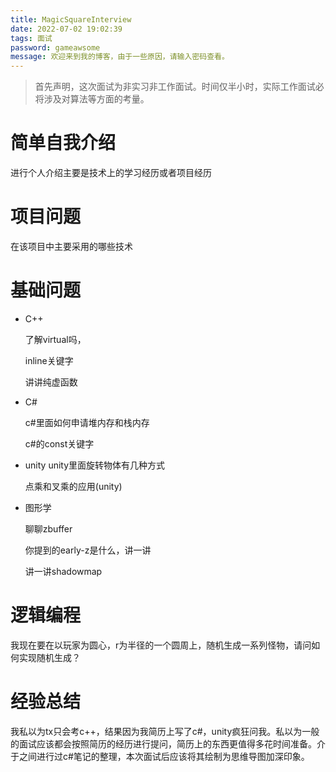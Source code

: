 ```yaml
---
title: MagicSquareInterview
date: 2022-07-02 19:02:39
tags: 面试
password: gameawsome
message: 欢迎来到我的博客，由于一些原因，请输入密码查看。
---
```

> 首先声明，这次面试为非实习非工作面试。时间仅半小时，实际工作面试必将涉及对算法等方面的考量。

<!--more-->

# 简单自我介绍
进行个人介绍主要是技术上的学习经历或者项目经历
# 项目问题
在该项目中主要采用的哪些技术
# 基础问题
- C++
  
    了解virtual吗，
    
    inline关键字

    讲讲纯虚函数

- C#
  
    c#里面如何申请堆内存和栈内存

    c#的const关键字

- unity
  unity里面旋转物体有几种方式

  点乘和叉乘的应用(unity)



- 图形学
  
  聊聊zbuffer

  你提到的early-z是什么，讲一讲

  讲一讲shadowmap

  

# 逻辑编程
我现在要在以玩家为圆心，r为半径的一个圆周上，随机生成一系列怪物，请问如何实现随机生成？

# 经验总结
我私以为tx只会考c++，结果因为我简历上写了c#，unity疯狂问我。私以为一般的面试应该都会按照简历的经历进行提问，简历上的东西更值得多花时间准备。介于之间进行过c#笔记的整理，本次面试后应该将其绘制为思维导图加深印象。